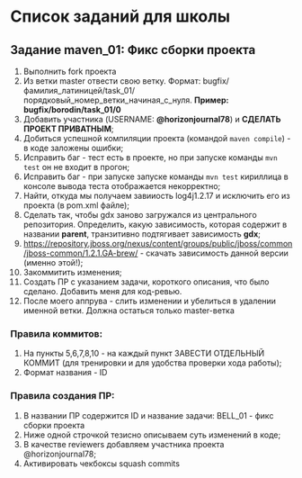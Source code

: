 # Список заданий для школы

## Задание maven_01: Фикс сборки проекта

1) Выполнить fork проекта
4) Из ветки master отвести свою ветку. Формат: bugfix/фамилия_латиницей/task_01/порядковый_номер_ветки_начиная_с_нуля. **Пример: bugfix/borodin/task_01/0**
5) Добавить участника (USERNAME: **@horizonjournal78**) и **СДЕЛАТЬ ПРОЕКТ ПРИВАТНЫМ**;
6) Добиться успешной компиляции проекта (командой `maven compile`) - в коде заложены ошибки; 
7) Исправить баг - тест есть в проекте, но при запуске команды `mvn test` он не входит в прогон; 
8) Исправить баг - при запуске запуске команды `mvn test` кириллица в консоле вывода теста отображается некорректно; 
9) Найти, откуда мы получаем завииость log4j1.2.17 и исключить его из проекта (в pom.xml файле); 
10) Сделать так, чтобы gdx заново загружался из центрального репозитория. Определить, какую зависимость, которая содержит в названии **parent**, транзитивно подтягивает зависимость **gdx**;
11) https://repository.jboss.org/nexus/content/groups/public/jboss/common/jboss-common/1.2.1.GA-brew/ - скачать зависимость данной версии (именно этой!); 
12) Закоммитить изменения;
13) Создать ПР с указанием задачи, короткого описания, что было сделано. Добавить меня для код-ревью.
14) После моего аппрува - слить изменении и убелиться в удалении именной ветки. Должна остаться только master-ветка

### Правила коммитов:
1) На пункты 5,6,7,8,10 - на каждый пункт ЗАВЕСТИ ОТДЕЛЬНЫЙ КОММИТ (для тренировки и для удобства проверки хода работы);
2) Формат названия - ID

### Правила создания ПР:
1) В названии ПР содержится ID и название задачи: BELL_01 - фикс сборки проекта
2) Ниже одной строчкой тезисно описываем суть изменений в коде;
3) В качестве reviewers добавляем участника проекта @horizonjournal78;
4) Активировать чекбоксы squash commits
